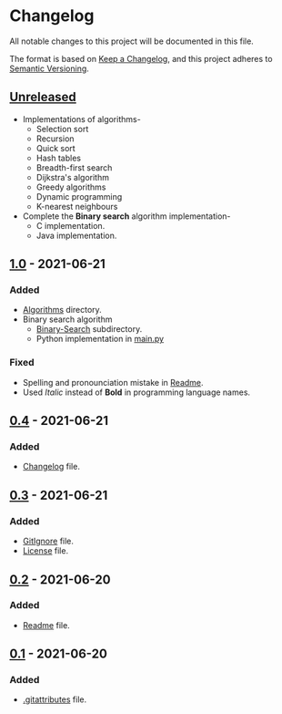 # Changelog

All notable changes to this project will be documented in this file.

The format is based on [Keep a Changelog](https://keepachangelog.com/en/1.0.1/),
and this project adheres to
[Semantic Versioning](https://semver.org/spec/v2.0.1.html).

## [Unreleased]

- Implementations of algorithms-
  - Selection sort
  - Recursion
  - Quick sort
  - Hash tables
  - Breadth-first search
  - Dijkstra's algorithm
  - Greedy algorithms
  - Dynamic programming
  - K-nearest neighbours
- Complete the **Binary search** algorithm implementation-
  - C implementation.
  - Java implementation.

## [1.0] - 2021-06-21

### Added

- [Algorithms](Algorithms) directory.
- Binary search algorithm
  - [Binary-Search](Algorithms\Binary-Search) subdirectory.
  - Python implementation in [main.py](Algorithms\Binary-Search\main.py)

### Fixed

- Spelling and pronounciation mistake in [Readme](README.md).
- Used *Italic* instead of **Bold** in programming language names.

## [0.4] - 2021-06-21

### Added

- [Changelog](CHANGELOG.md) file.

## [0.3] - 2021-06-21

### Added

- [GitIgnore](.gitignore) file.
- [License](LICENSE) file.

## [0.2] - 2021-06-20

### Added

- [Readme](README.md) file.

## [0.1] - 2021-06-20

### Added

- [.gitattributes](.gitattributes) file.

[Unreleased]: https://github.com/KumarjitDas/Algorithms/compare/v1.0...HEAD
[1.0]: https://github.com/KumarjitDas/Algorithms/compare/v0.4...v1.0
[0.4]: https://github.com/KumarjitDas/Algorithms/compare/v0.3...v0.4
[0.3]: https://github.com/KumarjitDas/Algorithms/compare/v0.2...v0.3
[0.2]: https://github.com/KumarjitDas/Algorithms/compare/v0.1...v0.2
[0.1]: https://github.com/KumarjitDas/Algorithms/releases/tag/v0.1
